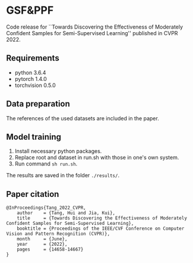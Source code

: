 # GSF&PPF
Code release for ``Towards Discovering the Effectiveness of Moderately Confident Samples for Semi-Supervised Learning'' published in CVPR 2022.

## Requirements
- python 3.6.4
- pytorch 1.4.0
- torchvision 0.5.0

## Data preparation
The references of the used datasets are included in the paper.

## Model training
1. Install necessary python packages.
2. Replace root and dataset in run.sh with those in one's own system. 
3. Run command `sh run.sh`.

The results are saved in the folder `./results/`.

## Paper citation
```
@InProceedings{Tang_2022_CVPR,
    author    = {Tang, Hui and Jia, Kui},
    title     = {Towards Discovering the Effectiveness of Moderately Confident Samples for Semi-Supervised Learning},
    booktitle = {Proceedings of the IEEE/CVF Conference on Computer Vision and Pattern Recognition (CVPR)},
    month     = {June},
    year      = {2022},
    pages     = {14658-14667}
}
```
